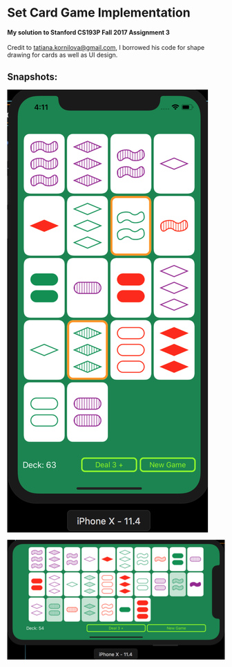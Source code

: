 # Set Card Game Implementation
#### My solution to Stanford CS193P Fall 2017 Assignment 3

Credit to tatiana.kornilova@gmail.com, I borrowed his code for shape drawing for cards as well as UI design.

## Snapshots:

![portrait mode](portrait.png)

![landscape mode](landscape.png)